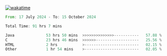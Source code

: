 [![wakatime](https://wakatime.com/badge/user/5970ac98-85fb-4bfd-a7d8-142e7d5bd274.svg)](https://wakatime.com/@5970ac98-85fb-4bfd-a7d8-142e7d5bd274)

<!--START_SECTION:waka-->

```rust
From: 17 July 2024 - To: 15 October 2024

Total Time: 91 hrs 7 mins

Java              53 hrs 50 mins  >>>>>>>>>>>>>>-----------   57.88 %
C                 23 hrs 46 mins  >>>>>>-------------------   25.56 %
HTML              2 hrs           >------------------------   02.15 %
Other             1 hr 54 mins    >------------------------   02.05 %
```

<!--END_SECTION:waka-->
